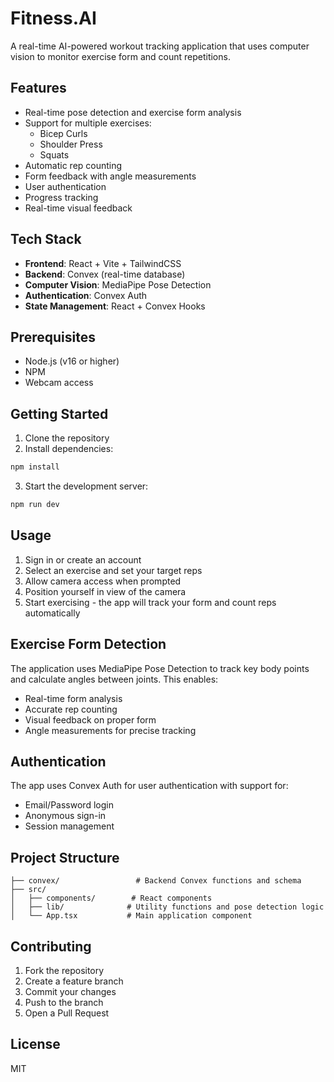# Fitness.AI

A real-time AI-powered workout tracking application that uses computer vision to monitor exercise form and count repetitions.

## Features

- Real-time pose detection and exercise form analysis
- Support for multiple exercises:
  - Bicep Curls
  - Shoulder Press
  - Squats
- Automatic rep counting
- Form feedback with angle measurements
- User authentication
- Progress tracking
- Real-time visual feedback

## Tech Stack

- **Frontend**: React + Vite + TailwindCSS
- **Backend**: Convex (real-time database)
- **Computer Vision**: MediaPipe Pose Detection
- **Authentication**: Convex Auth
- **State Management**: React + Convex Hooks

## Prerequisites

- Node.js (v16 or higher)
- NPM
- Webcam access

## Getting Started

1. Clone the repository
2. Install dependencies:
```bash
npm install
```

3. Start the development server:
```bash
npm run dev
```

## Usage

1. Sign in or create an account
2. Select an exercise and set your target reps
3. Allow camera access when prompted
4. Position yourself in view of the camera
5. Start exercising - the app will track your form and count reps automatically

## Exercise Form Detection

The application uses MediaPipe Pose Detection to track key body points and calculate angles between joints. This enables:

- Real-time form analysis
- Accurate rep counting
- Visual feedback on proper form
- Angle measurements for precise tracking

## Authentication

The app uses Convex Auth for user authentication with support for:
- Email/Password login
- Anonymous sign-in
- Session management

## Project Structure

```
├── convex/                 # Backend Convex functions and schema
├── src/
│   ├── components/        # React components
│   ├── lib/              # Utility functions and pose detection logic
│   └── App.tsx           # Main application component
```

## Contributing

1. Fork the repository
2. Create a feature branch
3. Commit your changes
4. Push to the branch
5. Open a Pull Request

## License

MIT
